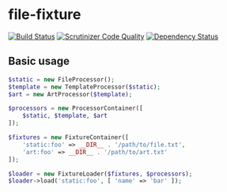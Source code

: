 file-fixture
==================================

[![Build Status](https://travis-ci.org/holyshared/file-fixture.svg?branch=master)](https://travis-ci.org/holyshared/file-fixture)
[![Scrutinizer Code Quality](https://scrutinizer-ci.com/g/holyshared/file-fixture/badges/quality-score.png?b=master)](https://scrutinizer-ci.com/g/holyshared/file-fixture/?branch=master)
[![Dependency Status](https://www.versioneye.com/user/projects/552efada10e7149066000804/badge.svg?style=flat)](https://www.versioneye.com/user/projects/552efada10e7149066000804)


Basic usage
----------------------------------

```php
$static = new FileProcessor();
$template = new TemplateProcessor($static);
$art = new ArtProcessor($template);

$processors = new ProcessorContainer([
    $static, $template, $art
]);

$fixtures = new FixtureContainer([
    'static:foo' => __DIR__ . '/path/to/file.txt',
    'art:foo' => __DIR__ . '/path/to/art.txt'
]);

$loader = new FixtureLoader($fixtures, $processors);
$loader->load('static:foo', [ 'name' => 'bar' ]);
```
